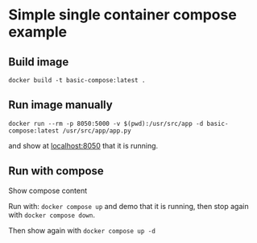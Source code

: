 # Simple single container compose example

## Build image

```
docker build -t basic-compose:latest .
```

## Run image manually

```
docker run --rm -p 8050:5000 -v $(pwd):/usr/src/app -d basic-compose:latest /usr/src/app/app.py
```

and show at [localhost:8050](http://localhost:8050) that it is running.

## Run with compose

Show compose content

Run with:
`docker compose up` and demo that it is running, then stop again with `docker compose down`.

Then show again with `docker compose up -d`
